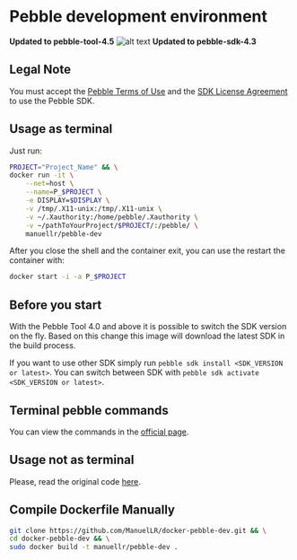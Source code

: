 # Pebble development environment

**Updated to pebble-tool-4.5**  ![alt text](https://www.emojibase.com/resources/img/emojis/apple/x203c.png.pagespeed.ic.HxnlpP5g88.png "!!")
**Updated to pebble-sdk-4.3**

## Legal Note
You must accept the [Pebble Terms of Use](https://developer.getpebble.com/legal/terms-of-use/)
and the [SDK License Agreement](https://developer.getpebble.com/legal/sdk-license/) 
to use the Pebble SDK.

## Usage as terminal

Just run:

```sh
PROJECT="Project_Name" && \
docker run -it \
    --net=host \
    --name=P_$PROJECT \
    -e DISPLAY=$DISPLAY \
    -v /tmp/.X11-unix:/tmp/.X11-unix \
    -v ~/.Xauthority:/home/pebble/.Xauthority \
    -v ~/pathToYourProject/$PROJECT/:/pebble/ \
    manuellr/pebble-dev
```

After you close the shell and the container exit, you can use the restart the 
container with:

```sh
docker start -i -a P_$PROJECT
```

## Before you start

With the Pebble Tool 4.0 and above it is possible to switch the SDK version on the fly.
Based on this change this image will download the latest SDK in the build process.

If you want to use other SDK simply run `pebble sdk install <SDK_VERSION or latest>`.
You can switch between SDK with `pebble sdk activate <SDK_VERSION or latest>`.


## Terminal pebble commands

You can view the commands in the [official page](https://developer.pebble.com/guides/tools-and-resources/pebble-tool).


## Usage not as terminal

Please, read the original code [here](https://hub.docker.com/r/bboehmke/pebble-dev/).


## Compile Dockerfile Manually
```sh
git clone https://github.com/ManuelLR/docker-pebble-dev.git && \
cd docker-pebble-dev && \
sudo docker build -t manuellr/pebble-dev .
```
